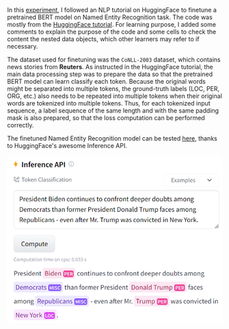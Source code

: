 In this [experiment](token-classification.ipynb), I followed an NLP tutorial on HuggingFace to finetune a pretrained BERT model on Named Entity Recognition task. The code was mostly from the [HuggingFace tutorial](https://huggingface.co/learn/nlp-course/chapter7/2?fw=pt). For learning purpose, I added some comments to explain the purpose of the code and some cells to check the content the nested data objects, which other learners may refer to if necessary.

The dataset used for finetuning was the `CoNLL-2003` dataset, which contains news stories from **Reuters**. As instructed in the HuggingFace tutorial, the main data processing step was to prepare the data so that the pretrained BERT model can learn classify each token. Because the original words might be separated into multiple tokens, the ground-truth labels (LOC, PER, ORG, etc.) also needs to be repeated into multiple tokens when their original words are tokenized into multiple tokens. Thus, for each tokenized input sequence, a label sequence of the same length and with the same padding mask is also prepared, so that the loss computation can be performed correctly.

The finetuned Named Entity Recognition model can be tested [here](https://huggingface.co/thuann2cats/bert-finetuned-ner-HF-tutorial-using-Trainer), thanks to HuggingFace's awesome Inference API.

![Inference-API-NER-HF.PNG](Inference-API-NER-HF.PNG)


